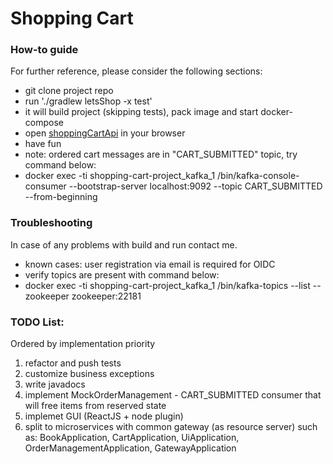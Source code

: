 # Shopping Cart

### How-to guide
For further reference, please consider the following sections:

* git clone project repo
* run './gradlew letsShop -x test'
* it will build project (skipping tests), pack image and start docker-compose
* open [shoppingCartApi](http://localhost:8080/swagger-ui/index.html) in your browser
* have fun
* note: ordered cart messages are in "CART_SUBMITTED" topic, try command below:
* docker exec -ti shopping-cart-project_kafka_1 /bin/kafka-console-consumer --bootstrap-server localhost:9092 --topic CART_SUBMITTED --from-beginning


### Troubleshooting
In case of any problems with build and run contact me.
* known cases: user registration via email is required for OIDC
* verify topics are present with command below:
* docker exec -ti shopping-cart-project_kafka_1 /bin/kafka-topics --list --zookeeper zookeeper:22181


### TODO List:
Ordered by implementation priority
1. refactor and push tests
2. customize business exceptions
3. write javadocs
4. implement MockOrderManagement - CART_SUBMITTED consumer that will free items from reserved state
5. implemet GUI (ReactJS  + node plugin)
6. split to microservices with common gateway (as resource server) such as:
 BookApplication, CartApplication, UiApplication, OrderManagementApplication, GatewayApplication